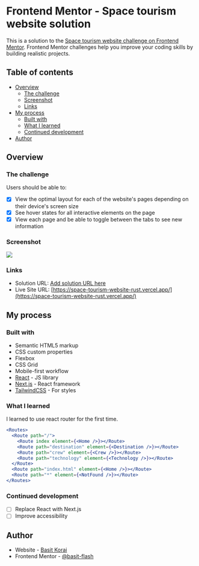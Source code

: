 # Frontend Mentor - Space tourism website solution

This is a solution to the [Space tourism website challenge on Frontend Mentor](https://www.frontendmentor.io/challenges/space-tourism-multipage-website-gRWj1URZ3). Frontend Mentor challenges help you improve your coding skills by building realistic projects.

## Table of contents

- [Overview](#overview)
  - [The challenge](#the-challenge)
  - [Screenshot](#screenshot)
  - [Links](#links)
- [My process](#my-process)
  - [Built with](#built-with)
  - [What I learned](#what-i-learned)
  - [Continued development](#continued-development)
- [Author](#author)

## Overview

### The challenge

Users should be able to:

- [x] View the optimal layout for each of the website's pages depending on their device's screen size
- [x] See hover states for all interactive elements on the page
- [x] View each page and be able to toggle between the tabs to see new information

### Screenshot

![](./screenshot.jpg)

### Links

- Solution URL: [Add solution URL here](https://your-solution-url.com)
- Live Site URL: [https://space-tourism-website-rust.vercel.app/](https://space-tourism-website-rust.vercel.app/)

## My process

### Built with

- Semantic HTML5 markup
- CSS custom properties
- Flexbox
- CSS Grid
- Mobile-first workflow
- [React](https://reactjs.org/) - JS library
- [Next.js](https://nextjs.org/) - React framework
- [TailwindCSS](https://tailwindcss.com) - For styles

### What I learned

I learned to use react router for the first time.

```jsx
<Routes>
  <Route path="/">
    <Route index element={<Home />}></Route>
    <Route path="destination" element={<Destination />}></Route>
    <Route path="crew" element={<Crew />}></Route>
    <Route path="technology" element={<Technology />}></Route>
  </Route>
  <Route path="index.html" element={<Home />}></Route>
  <Route path="*" element={<NotFound />}></Route>
</Routes>
```

### Continued development

- [ ] Replace React with Next.js
- [ ] Improve accessibility

<!-- ### Useful resources -->

## Author

- Website - [Basit Korai](https://basitkorai.vercel.app)
- Frontend Mentor - [@basit-flash](https://www.frontendmentor.io/profile/basit-flash)
